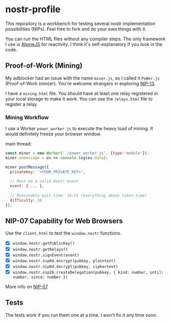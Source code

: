 # nostr-profile

This repository is a workbench for testing several nostr implementation possibilities (NIPs).
Feel free to fork and do your own things with it.

You can run the HTML files without any compiler steps. The only framework I use is [AlpineJS](https://alpinejs.dev) for reactivity. I think it's self-explanatory if you look in the code.

## Proof-of-Work (Mining)

My adblocker had an issue with the name `miner.js`, so I called it `PoWer.js` (Proof-of-Work (min)er). You're welcome strangers in exploring [NIP-13](https://github.com/nostr-protocol/nips/blob/master/13.md).

I have a `mining.html` file. You should have at least one relay registered in your local storage to make it work. You can use the `relays.html` file to register a relay.

### Mining Workflow

I use a Worker `power_worker.js` to execute the heavy load of mining. It would definitely freeze your browser window.

main thread:
```js
const miner = new Worker('./power_worker.js', {type:'module'});
miner.onmessage = ev => console.log(ev.data);

miner.postMessage({
  privateKey: '<YOUR_PRIVATE_KEY>',
  
  // Must be a valid Nsotr event
  event: { ... },
  
  // Reasonable wait time: 16-21 (everything above takes time)
  difficulty: 16
});
```

## NIP-07 Capability for Web Browsers

Use the `client.html` to test the `window.nostr` functions.

- [x] `window.nostr.getPublicKey()`
- [x] `window.nostr.getRelays()`
- [x] `window.nostr.signEvent(event)`
- [x] `window.nostr.nip04.encrypt(pubkey, plaintext)`
- [x] `window.nostr.nip04.decrypt(pubkey, ciphertext)`
- [x] `window.nostr.nip26.createDelegation(pubkey, { kind: number, until: number, since: number })`

More info on [NIP-07](https://github.com/nostr-protocol/nips/blob/master/07.md).

## Tests

The tests work if you run them one at a time. I won't fix it any time soon.
